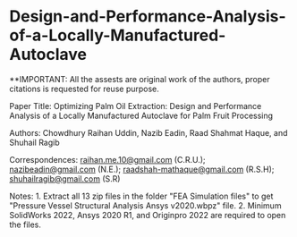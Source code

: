 # Design-and-Performance-Analysis-of-a-Locally-Manufactured-Autoclave

**IMPORTANT: All the assests are original work of the authors, proper citations is requested for reuse purpose.

Paper Title: Optimizing Palm Oil Extraction: Design and Performance Analysis of a Locally Manufactured Autoclave for Palm Fruit Processing

Authors: Chowdhury Raihan Uddin, Nazib Eadin, Raad Shahmat Haque, and Shuhail Ragib

Correspondences: raihan.me.10@gmail.com (C.R.U.); nazibeadin@gmail.com (N.E.); raadshah-mathaque@gmail.com (R.S.H); shuhailragib@gmail.com (S.R)

Notes: 1. Extract all 13 zip files in the folder "FEA Simulation files" to get "Pressure Vessel Structural Analysis Ansys v2020.wbpz" file.
       2. Minimum SolidWorks 2022, Ansys 2020 R1, and Originpro 2022 are required to open the files.

